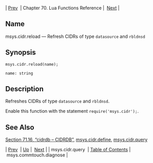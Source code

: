 | [Prev](lua.ref.msys.cidr.query)  | Chapter 70. Lua Functions Reference |  [Next](lua.ref.msys.commtouch.diagnose) |

<a name="lua.ref.msys.cidr.reload"></a>
## Name

msys.cidr.reload — Refresh CIDRs of type `datasource` and `rbldnsd`

<a name="idp17730672"></a>
## Synopsis

`msys.cidr.reload(name);`

`name: string`<a name="idp17733632"></a>
## Description

Refreshes CIDRs of type `datasource` and `rbldnsd`.

Enable this function with the statement `require('msys.cidr');`.

<a name="idp17737232"></a>
## See Also

[Section 71.16, “cidrdb – CIDRDB”](modules.cidrdb "71.16. cidrdb – CIDRDB"), [msys.cidr.define](lua.ref.msys.cidr.define "msys.cidr.define"), [msys.cidr.query](lua.ref.msys.cidr.query "msys.cidr.query")

| [Prev](lua.ref.msys.cidr.query)  | [Up](lua.function.details) |  [Next](lua.ref.msys.commtouch.diagnose) |
| msys.cidr.query  | [Table of Contents](index) |  msys.commtouch.diagnose |

